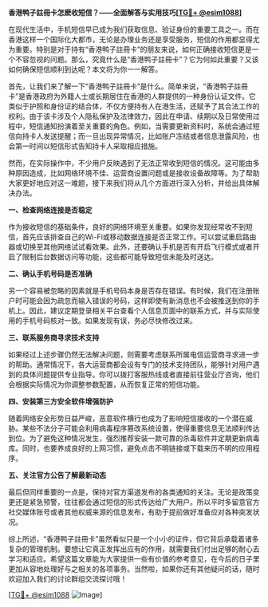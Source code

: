 **香港鸭子註冊卡怎麽收短信？——全面解答与实用技巧[[TG💪+ @esim1088](https://t.me/s/esim1088)]**

在现代生活中，手机短信早已成为我们获取信息、验证身份的重要工具之一。而在香港这样一个国际化大都市，无论是办理业务还是享受服务，短信的作用都显得尤为重要。特别是对于持有“香港鸭子註冊卡”的朋友来说，如何正确接收短信更是一个不容忽视的问题。那么，究竟什么是“香港鸭子註冊卡”？它为何如此重要？又该如何确保短信顺利到达呢？本文将为你一一解答。

首先，让我们来了解一下“香港鸭子註冊卡”是什么。简单来说，“香港鸭子註冊卡”是香港政府为外籍人士或长期居住在香港的人群提供的一种身份认证文件。它类似于护照和身份证的结合体，不仅方便持有人在港生活，还赋予了其合法工作的权利。由于该卡涉及个人隐私保护及法律效力，因此在申请、续期以及日常使用过程中，短信通知扮演着至关重要的角色。例如，当需要更新资料时，系统会通过短信向持卡人发送提醒；而一旦出现异常情况，比如账户冻结或者信息泄露风险，也会第一时间以短信形式告知持卡人采取相应措施。

然而，在实际操作中，不少用户反映遇到了无法正常收到短信的情况。这可能由多种原因造成，比如网络环境不佳、运营商设置问题或是接收设备故障等。为了帮助大家更好地应对这一难题，接下来我们将从几个方面进行深入分析，并给出具体解决办法。

**一、检查网络连接是否稳定**

作为接收短信的基础条件，良好的网络环境至关重要。如果你发现经常收不到短信，首先应该排查自己的Wi-Fi或移动数据连接是否正常工作。可以尝试重启路由器或切换至其他网络试试看效果。此外，还要确认手机是否有开启飞行模式或者开启了限制后台数据访问等功能，这些都可能导致短信未能及时送达。

**二、确认手机号码是否准确**

另一个容易被忽略的因素就是手机号码本身是否存在错误。有时候，我们在注册账户时可能会因为疏忽而输入错误的号码，这样即使有新消息也不会被推送到你的手机上。因此，建议定期登录相关平台查看个人信息页面中的联系方式，并与实际使用的手机号码核对一致。如果发现有误，务必尽快修改过来。

**三、联系服务商寻求技术支持**

如果经过上述步骤仍然无法解决问题，则需要考虑联系所属电信运营商寻求进一步的帮助。通常情况下，各大运营商都会设有专门的技术支持团队，能够针对用户遇到的具体问题提供专业指导。你可以拨打客服热线或者直接前往营业厅咨询，他们会根据实际情况为你调整参数配置，从而恢复正常的短信功能。

**四、安装第三方安全软件增强防护**

随着网络安全形势日益严峻，恶意软件横行也成为了影响短信接收的一个潜在威胁。某些不法分子可能会利用病毒程序篡改系统设置，使得重要信息无法顺利传达到位。为了避免这种情况发生，强烈推荐安装一款可靠的杀毒软件并定期更新病毒库。同时，也要养成良好的上网习惯，避免点击不明链接或下载来历不明的应用程序。

**五、关注官方公告了解最新动态**

最后但同样重要的一点是，保持对官方渠道发布的各类通知的关注。无论是政策变更还是紧急预警，往往都会通过短信的形式传达给广大用户。所以平时多留意官方社交媒体账号或者其他权威来源的信息发布，有助于提前做好准备应对各种突发状况。

综上所述，“香港鸭子註冊卡”虽然看似只是一个小小的证件，但它背后承载着诸多复杂的管理机制。要想让它真正发挥出应有的作用，就需要我们付出足够的耐心去学习和适应。希望这篇文章能为大家提供一些有价值的参考意见，在今后的日子里更加从容地处理好与之相关的各项事务。当然啦，如果你还有其他疑问的话，随时欢迎加入我们的讨论群组交流探讨哦！

[[TG💪+ @esim1088](https://t.me/s/esim1088) ![Image](https://i.postimg.cc/4NQfJmqS/Snipaste-2025-05-13-00-14-12.png)]